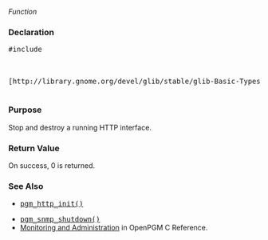 _Function_
### Declaration ###
<pre>
#include <pgm/http.h><br>
<br>
[http://library.gnome.org/devel/glib/stable/glib-Basic-Types.html#gboolean gboolean] *pgm_http_shutdown* (void);<br>
</pre>

### Purpose ###
Stop and destroy a running HTTP interface.

### Return Value ###
On success, 0 is returned.

### See Also ###
  * <tt><a href='OpenPgmCReferencePgmHttpInit.md'>pgm_http_init()</a></tt><br>
<ul><li><tt><a href='OpenPgmCReferencePgmSnmpShutdown.md'>pgm_snmp_shutdown()</a></tt><br>
</li><li><a href='OpenPgmCReferenceMonitoringAndAdministration.md'>Monitoring and Administration</a> in OpenPGM C Reference.